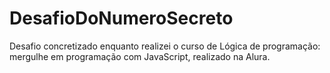 # DesafioDoNumeroSecreto
Desafio concretizado enquanto realizei o curso de Lógica de programação: mergulhe em programação com JavaScript, realizado na Alura.
